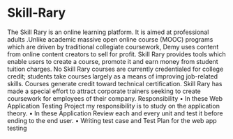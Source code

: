 # Skill-Rary

The Skill Rary is an online learning platform. It is aimed at professional adults .Unlike academic massive open online course (MOOC) programs which are driven by traditional collegiate coursework, Demy uses content from online content creators to sell for profit. Skill Rary provides tools which enable users to create a course, promote it and earn money from student tuition charges. No Skill Rary courses are currently credentialed for college credit; students take courses largely as a means of improving job-related skills. Courses generate credit toward technical certification. Skill Rary has made a special effort to attract corporate trainers seeking to create coursework for employees of their company.
Responsibility 
•	In these Web Application Testing Project my responsibility is to study on the application theory.
•	In these Application Review each and every unit and test it before ending to the end user.
•	Writing test case and Test Plan for the web app testing
